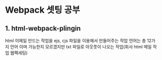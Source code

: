 # Webpack 셋팅 공부
## 1. html-webpack-plingin
html 이메일 만드는 작업을 ejs, cjs 파일을 이용해서 만들어주는 작업
언어는 총 12가지 언어 이며 가능한지 모르겠지만 txt 파일로 아웃풋이 나오는 작업(회사 html 메일 작업 웹팩세팅)